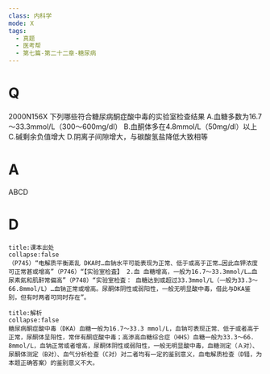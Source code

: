 ```yaml
---
class: 内科学
mode: X
tags:
  - 真题
  - 医考帮
  - 第七篇-第二十二章-糖尿病
---
```


# Q
2000N156X 下列哪些符合糖尿病酮症酸中毒的实验室检查结果
A.血糖多数为16.7～33.3mmol/L（300～600mg/dl）
B.血酮体多在4.8mmol/L（50mg/dl）以上
C.碱剩余负值增大
D.阴离子间隙增大，与碳酸氢盐降低大致相等

# A
ABCD
# D
```ad-note
title:课本出处
collapse:false
（P745）“电解质平衡紊乱 DKA时…血钠水平可能表现为正常、低于或高于正常…因此血钾浓度可正常甚或增高”（P746）“【实验室检査】 2.血 血糖增高，一般为16.7～33.3mmol/L…血尿素氮和肌酐常偏高”（P748）“实验室检査： 血糖达到或超过33.3mmol/L（一般为33.3～66.8mmol/L）…血钠正常或增高。尿酮体阴性或弱阳性，一般无明显酸中毒，借此与DKA鉴别，但有时两者可同时存在”。
```

```ad-summary
title:解析
collapse:false
糖尿病酮症酸中毒（DKA）血糖一般为16.7～33.3 mmol/L，血钠可表现正常、低于或者高于正常，尿酮体呈阳性，常伴有酮症酸中毒；高渗高血糖综合症（HHS）血糖一般为33.3～66. 8mmol/L，血钠正常或者增高，尿酮体阴性或弱阳性，一般无明显酸中毒，血糖测定（Ａ对）、尿酮体测定（B对）、血气分析检查（C对）对二者均有一定的鉴别意义，血电解质检查（D错，为本题正确答案）的鉴别意义不大。
```

